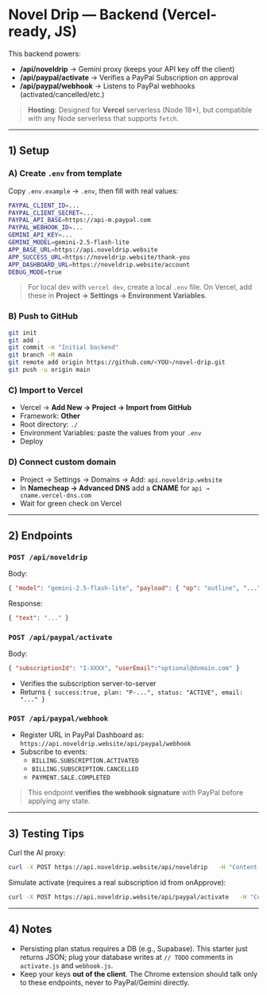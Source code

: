 # Novel Drip — Backend (Vercel-ready, JS)

This backend powers:
- **/api/noveldrip** → Gemini proxy (keeps your API key off the client)
- **/api/paypal/activate** → Verifies a PayPal Subscription on approval
- **/api/paypal/webhook** → Listens to PayPal webhooks (activated/cancelled/etc.)

> **Hosting**: Designed for **Vercel** serverless (Node 18+), but compatible with any Node serverless that supports `fetch`.

---

## 1) Setup

### A) Create `.env` from template
Copy `.env.example` → `.env`, then fill with real values:

```bash
PAYPAL_CLIENT_ID=...
PAYPAL_CLIENT_SECRET=...
PAYPAL_API_BASE=https://api-m.paypal.com
PAYPAL_WEBHOOK_ID=...
GEMINI_API_KEY=...
GEMINI_MODEL=gemini-2.5-flash-lite
APP_BASE_URL=https://api.noveldrip.website
APP_SUCCESS_URL=https://noveldrip.website/thank-you
APP_DASHBOARD_URL=https://noveldrip.website/account
DEBUG_MODE=true
```

> For local dev with `vercel dev`, create a local `.env` file.
> On Vercel, add these in **Project → Settings → Environment Variables**.

### B) Push to GitHub
```bash
git init
git add .
git commit -m "Initial backend"
git branch -M main
git remote add origin https://github.com/<YOU>/novel-drip.git
git push -u origin main
```

### C) Import to Vercel
- Vercel → **Add New → Project → Import from GitHub**
- Framework: **Other**
- Root directory: `./`
- Environment Variables: paste the values from your `.env`
- Deploy

### D) Connect custom domain
- Project → Settings → Domains → Add: `api.noveldrip.website`
- In **Namecheap → Advanced DNS** add a **CNAME** for `api → cname.vercel-dns.com`
- Wait for green check on Vercel

---

## 2) Endpoints

### `POST /api/noveldrip`
Body:
```json
{ "model": "gemini-2.5-flash-lite", "payload": { "op": "outline", "...": "..." } }
```
Response:
```json
{ "text": "..." }
```

### `POST /api/paypal/activate`
Body:
```json
{ "subscriptionId": "I-XXXX", "userEmail":"optional@domain.com" }
```
- Verifies the subscription server-to-server
- Returns `{ success:true, plan: "P-...", status: "ACTIVE", email: "..." }`

### `POST /api/paypal/webhook`
- Register URL in PayPal Dashboard as: `https://api.noveldrip.website/api/paypal/webhook`
- Subscribe to events:
  - `BILLING.SUBSCRIPTION.ACTIVATED`
  - `BILLING.SUBSCRIPTION.CANCELLED`
  - `PAYMENT.SALE.COMPLETED`

> This endpoint **verifies the webhook signature** with PayPal before applying any state.

---

## 3) Testing Tips

Curl the AI proxy:
```bash
curl -X POST https://api.noveldrip.website/api/noveldrip   -H "Content-Type: application/json"   -d '{"model":"gemini-2.5-flash-lite","payload":{"op":"outline","genre":"Fantasy","theme":"Redemption","logline":"A farmhand discovers..."}}'
```

Simulate activate (requires a real subscription id from onApprove):
```bash
curl -X POST https://api.noveldrip.website/api/paypal/activate   -H "Content-Type: application/json"   -d '{"subscriptionId":"I-XXXXX"}'
```

---

## 4) Notes

- Persisting plan status requires a DB (e.g., Supabase). This starter just returns JSON; plug your database writes at `// TODO` comments in `activate.js` and `webhook.js`.
- Keep your keys **out of the client**. The Chrome extension should talk only to these endpoints, never to PayPal/Gemini directly.
